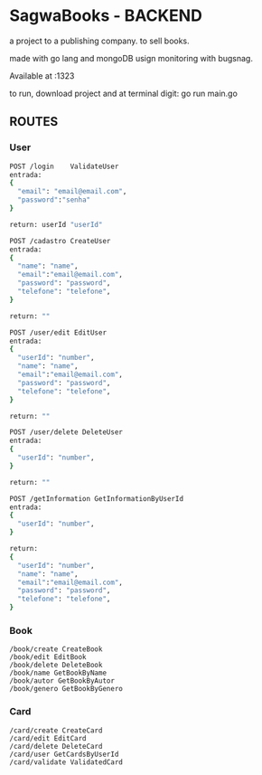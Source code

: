 # SagwaBooks - BACKEND

a project to a publishing company. to sell books.

made with go lang and mongoDB usign monitoring with bugsnag.

Available at :1323

to run, download project and at terminal digit: go run main.go

## ROUTES

### User

``` sh 
POST /login    ValidateUser
entrada:
{
  "email": "email@email.com",
  "password":"senha"
} 

return: userId "userId"
```

``` sh 
POST /cadastro CreateUser
entrada:
{
  "name": "name",
  "email":"email@email.com",
  "password": "password",
  "telefone": "telefone",
} 

return: ""
```
``` sh 
POST /user/edit EditUser
entrada:
{
  "userId": "number",
  "name": "name",
  "email":"email@email.com",
  "password": "password",
  "telefone": "telefone",
} 

return: ""
```   
``` sh 
POST /user/delete DeleteUser
entrada:
{
  "userId": "number",
} 

return: ""
``` 
``` sh 
POST /getInformation GetInformationByUserId
entrada:
{
  "userId": "number",
} 

return:    
{
  "userId": "number",
  "name": "name",
  "email":"email@email.com",
  "password": "password",
  "telefone": "telefone",
}
``` 

### Book

	/book/create CreateBook
	/book/edit EditBook
	/book/delete DeleteBook
	/book/name GetBookByName
	/book/autor GetBookByAutor
	/book/genero GetBookByGenero

### Card

	/card/create CreateCard
	/card/edit EditCard
	/card/delete DeleteCard
	/card/user GetCardsByUserId
	/card/validate ValidatedCard
